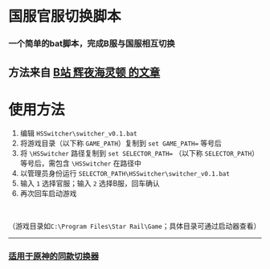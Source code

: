 # 国服官服切换脚本
### 一个简单的bat脚本，完成B服与国服相互切换

## 方法来自 [B站 辉夜海灵顿 的文章](https://www.bilibili.com/read/cv23338567/)

# 使用方法
1. 编辑 `HSSwitcher\switcher_v0.1.bat`
2. 将游戏目录（以下称 `GAME_PATH`）复制到 `set GAME_PATH=` 等号后
3. 将 `\HSSwitcher` 路径复制到 `set SELECTOR_PATH=` （以下称 `SELECTOR_PATH`）等号后，需包含 `\HSSwitcher` 在路径中
4. 以管理员身份运行 `SELECTOR_PATH\HSSwitcher\switcher_v0.1.bat`
5. 输入 `1` 选择官服；输入 `2` 选择B服，回车确认
6. 再次回车启动游戏
<br>

（游戏目录如`C:\Program Files\Star Rail\Game`；具体目录可通过启动器查看）<br>

***

### [适用于原神的同款切换器](https://github.com/AustinGYF/Genshin_CN_Server_Switcher/tree/master)